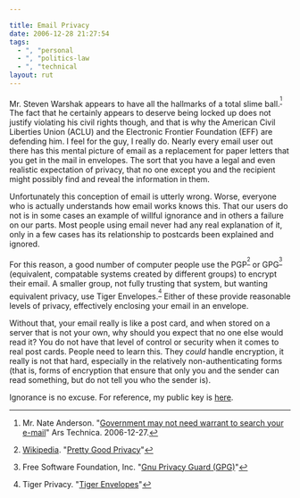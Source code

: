 ```yaml
---

title: Email Privacy
date: 2006-12-28 21:27:54
tags:
  - ", "personal
  - ", "politics-law
  - ", "technical
layout: rut
---
```


Mr. Steven Warshak appears to have all the hallmarks of a total slime ball.<sup>[^ref1]</sup>  The fact that he certainly appears to deserve being locked up does not justify violating his civil rights though, and that is why the American Civil Liberties Union (ACLU) and the Electronic Frontier Foundation (EFF) are defending him.  I feel for the guy, I really do.  Nearly every email user out there has this mental picture of email as a replacement for paper letters that you get in the mail in envelopes.  The sort that you have a legal and even realistic expectation of privacy, that no one except you and the recipient might possibly find and reveal the information in them.

Unfortunately this conception of email is utterly wrong.  Worse, everyone who is actually understands how email works knows this.  That our users do not is in some cases an example of willful ignorance and in others a failure on our parts.  Most people using email never had any real explanation of it, only in a few cases has its relationship to postcards been explained and ignored.

For this reason, a good number of computer people use the PGP<sup>[^ref2]</sup> or GPG<sup>[^ref3]</sup> (equivalent, compatable systems created by different groups) to encrypt their email.  A smaller group, not fully trusting that system, but wanting equivalent privacy, use Tiger Envelopes.<sup>[^ref4]</sup>  Either of these provide reasonable levels of privacy, effectively enclosing your email in an envelope.

Without that, your email really is like a post card, and when stored on a server that is not your own, why should you expect that no one else would read it?  You do not have that level of control or security when it comes to real post cards.  People need to learn this.  They *could* handle encryption, it really is not that hard, especially in the relatively non-authenticating forms (that is, forms of encryption that ensure that only you and the sender can read something, but do not tell you who the sender is).

Ignorance is no excuse.  For reference, my public key is [here](https://www.schierer.org/~luke/gpg.txt).


[^ref1]: Mr. Nate Anderson. "[Government may not need warrant to search your e-mail](http://arstechnica.com/news.ars/post/20061227-8504.html)" Ars Technica. 2006-12-27. 

[^ref2]: [Wikipedia](https://en.wikipedia.org). "[Pretty Good Privacy](https://en.wikipedia.org/wiki/Pretty_Good_Privacy)"

[^ref3]: Free Software Foundation, Inc. "[Gnu Privacy Guard (GPG)](http://www.gnupg.org/)"

[^ref4]: Tiger Privacy.  "[Tiger Envelopes](http://tigerprivacy.com/)"

